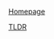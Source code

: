 [Homepage](https://www.pdflabs.com/tools/pdftk-the-pdf-toolkit/)

[TLDR](https://linuxcommandlibrary.com/man/pdftk)
